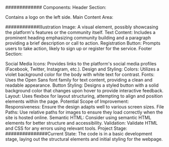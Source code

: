 #############
Components:
Header Section:

Contains a logo on the left side.
Main Content Area:

############Illustration Image:
A visual element, possibly showcasing the platform's features or the community itself.
Text Content: Includes a prominent heading emphasizing community building and a paragraph providing a brief description or call to action.
Registration Button: Prompts users to take action, likely to sign up or register for the service.
Footer Section:

Social Media Icons: Provides links to the platform's social media profiles (Facebook, Twitter, Instagram, etc.).
Design and Styling:
Colors: Utilizes a violet background color for the body with white text for contrast.
Fonts: Uses the Open Sans font family for text content, providing a clean and readable appearance.
Button Styling: Designs a styled button with a solid background color that changes upon hover to provide interactive feedback.
Layout: Uses flexbox for layout structuring, attempting to align and position elements within the page.
Potential Scope of Improvement:
Responsiveness: Ensure the design adapts well to various screen sizes.
File Paths: Use relative paths for images to ensure they load correctly when the site is hosted online.
Semantic HTML: Consider using semantic HTML elements for better structure and accessibility.
Validation: Validate HTML and CSS for any errors using relevant tools.
Project Stage:
###############Current State:
The code is  in a basic development stage, laying out the structural elements and initial styling for the webpage.
